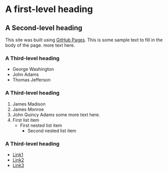 # A first-level heading
## A Second-level heading
This site was built using [GitHub Pages](https://pages.github.com/).
This is some sample text to fill in the body of the page. more text here.
### A Third-level heading
- George Washington
- John Adams
- Thomas Jefferson
### A Third-level heading
1. James Madison
1. James Monroe
1. John Quincy Adams
some more text here.
1. First list item
   - First nested list item
     - Second nested list item
### A Third-level heading
- [Link1](https://pages.github.com/)
- [Link2](https://pages.github.com/)
- [Link3](https://pages.github.com/)
